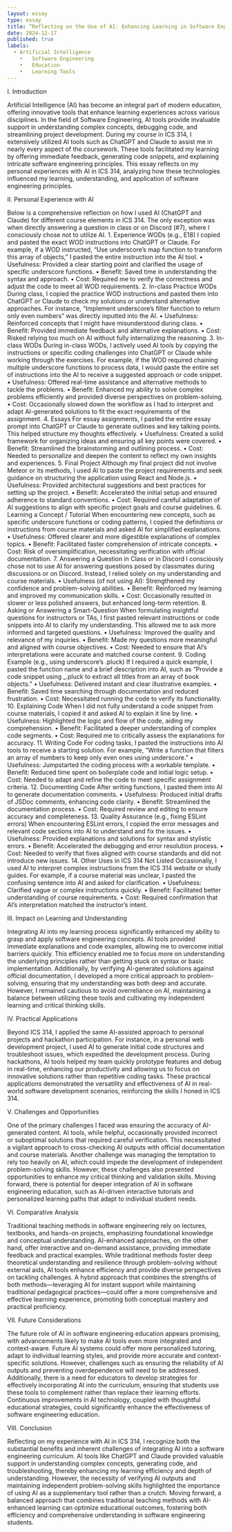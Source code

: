 ```yaml
---
layout: essay
type: essay
title: “Reflecting on the Use of AI: Enhancing Learning in Software Engineering”
date: 2024-12-17
published: true
labels:
  •	Artificial Intelligence
	•	Software Engineering
	•	Education
	•	Learning Tools
---
```


I. Introduction

Artificial Intelligence (AI) has become an integral part of modern education, offering innovative tools that enhance learning experiences across various disciplines. In the field of Software Engineering, AI tools provide invaluable support in understanding complex concepts, debugging code, and streamlining project development. During my course in ICS 314, I extensively utilized AI tools such as ChatGPT and Claude to assist me in nearly every aspect of the coursework. These tools facilitated my learning by offering immediate feedback, generating code snippets, and explaining intricate software engineering principles. This essay reflects on my personal experiences with AI in ICS 314, analyzing how these technologies influenced my learning, understanding, and application of software engineering principles.

II. Personal Experience with AI

Below is a comprehensive reflection on how I used AI (ChatGPT and Claude) for different course elements in ICS 314. The only exception was when directly answering a question in class or on Discord (#7), where I consciously chose not to utilize AI.
	1.	Experience WODs (e.g., E18)
I copied and pasted the exact WOD instructions into ChatGPT or Claude. For example, if a WOD instructed, “Use underscore’s map function to transform this array of objects,” I pasted the entire instruction into the AI tool.
	•	Usefulness: Provided a clear starting point and clarified the usage of specific underscore functions.
	•	Benefit: Saved time in understanding the syntax and approach.
	•	Cost: Required me to verify the correctness and adjust the code to meet all WOD requirements.
	2.	In-class Practice WODs
During class, I copied the practice WOD instructions and pasted them into ChatGPT or Claude to check my solutions or understand alternative approaches. For instance, “Implement underscore’s filter function to return only even numbers” was directly inputted into the AI.
	•	Usefulness: Reinforced concepts that I might have misunderstood during class.
	•	Benefit: Provided immediate feedback and alternative explanations.
	•	Cost: Risked relying too much on AI without fully internalizing the reasoning.
	3.	In-class WODs
During in-class WODs, I actively used AI tools by copying the instructions or specific coding challenges into ChatGPT or Claude while working through the exercises. For example, if the WOD required chaining multiple underscore functions to process data, I would paste the entire set of instructions into the AI to receive a suggested approach or code snippet.
	•	Usefulness: Offered real-time assistance and alternative methods to tackle the problems.
	•	Benefit: Enhanced my ability to solve complex problems efficiently and provided diverse perspectives on problem-solving.
	•	Cost: Occasionally slowed down the workflow as I had to interpret and adapt AI-generated solutions to fit the exact requirements of the assignment.
	4.	Essays
For essay assignments, I pasted the entire essay prompt into ChatGPT or Claude to generate outlines and key talking points. This helped structure my thoughts effectively.
	•	Usefulness: Created a solid framework for organizing ideas and ensuring all key points were covered.
	•	Benefit: Streamlined the brainstorming and outlining process.
	•	Cost: Needed to personalize and deepen the content to reflect my own insights and experiences.
	5.	Final Project
Although my final project did not involve Meteor or its methods, I used AI to paste the project requirements and seek guidance on structuring the application using React and Node.js.
	•	Usefulness: Provided architectural suggestions and best practices for setting up the project.
	•	Benefit: Accelerated the initial setup and ensured adherence to standard conventions.
	•	Cost: Required careful adaptation of AI suggestions to align with specific project goals and course guidelines.
	6.	Learning a Concept / Tutorial
When encountering new concepts, such as specific underscore functions or coding patterns, I copied the definitions or instructions from course materials and asked AI for simplified explanations.
	•	Usefulness: Offered clearer and more digestible explanations of complex topics.
	•	Benefit: Facilitated faster comprehension of intricate concepts.
	•	Cost: Risk of oversimplification, necessitating verification with official documentation.
	7.	Answering a Question in Class or in Discord
I consciously chose not to use AI for answering questions posed by classmates during discussions or on Discord. Instead, I relied solely on my understanding and course materials.
	•	Usefulness (of not using AI): Strengthened my confidence and problem-solving abilities.
	•	Benefit: Reinforced my learning and improved my communication skills.
	•	Cost: Occasionally resulted in slower or less polished answers, but enhanced long-term retention.
	8.	Asking or Answering a Smart-Question
When formulating insightful questions for instructors or TAs, I first pasted relevant instructions or code snippets into AI to clarify my understanding. This allowed me to ask more informed and targeted questions.
	•	Usefulness: Improved the quality and relevance of my inquiries.
	•	Benefit: Made my questions more meaningful and aligned with course objectives.
	•	Cost: Needed to ensure that AI’s interpretations were accurate and matched course content.
	9.	Coding Example (e.g., using underscore’s .pluck)
If I required a quick example, I pasted the function name and a brief description into AI, such as “Provide a code snippet using _.pluck to extract all titles from an array of book objects.”
	•	Usefulness: Delivered instant and clear illustrative examples.
	•	Benefit: Saved time searching through documentation and reduced frustration.
	•	Cost: Necessitated running the code to verify its functionality.
	10.	Explaining Code
When I did not fully understand a code snippet from course materials, I copied it and asked AI to explain it line by line.
	•	Usefulness: Highlighted the logic and flow of the code, aiding my comprehension.
	•	Benefit: Facilitated a deeper understanding of complex code segments.
	•	Cost: Required me to critically assess the explanations for accuracy.
	11.	Writing Code
For coding tasks, I pasted the instructions into AI tools to receive a starting solution. For example, “Write a function that filters an array of numbers to keep only even ones using underscore.”
	•	Usefulness: Jumpstarted the coding process with a workable template.
	•	Benefit: Reduced time spent on boilerplate code and initial logic setup.
	•	Cost: Needed to adapt and refine the code to meet specific assignment criteria.
	12.	Documenting Code
After writing functions, I pasted them into AI to generate documentation comments.
	•	Usefulness: Produced initial drafts of JSDoc comments, enhancing code clarity.
	•	Benefit: Streamlined the documentation process.
	•	Cost: Required review and editing to ensure accuracy and completeness.
	13.	Quality Assurance (e.g., fixing ESLint errors)
When encountering ESLint errors, I copied the error messages and relevant code sections into AI to understand and fix the issues.
	•	Usefulness: Provided explanations and solutions for syntax and stylistic errors.
	•	Benefit: Accelerated the debugging and error resolution process.
	•	Cost: Needed to verify that fixes aligned with course standards and did not introduce new issues.
	14.	Other Uses in ICS 314 Not Listed
Occasionally, I used AI to interpret complex instructions from the ICS 314 website or study guides. For example, if a course material was unclear, I pasted the confusing sentence into AI and asked for clarification.
	•	Usefulness: Clarified vague or complex instructions quickly.
	•	Benefit: Facilitated better understanding of course requirements.
	•	Cost: Required confirmation that AI’s interpretation matched the instructor’s intent.

III. Impact on Learning and Understanding

Integrating AI into my learning process significantly enhanced my ability to grasp and apply software engineering concepts. AI tools provided immediate explanations and code examples, allowing me to overcome initial barriers quickly. This efficiency enabled me to focus more on understanding the underlying principles rather than getting stuck on syntax or basic implementation. Additionally, by verifying AI-generated solutions against official documentation, I developed a more critical approach to problem-solving, ensuring that my understanding was both deep and accurate. However, I remained cautious to avoid overreliance on AI, maintaining a balance between utilizing these tools and cultivating my independent learning and critical thinking skills.

IV. Practical Applications

Beyond ICS 314, I applied the same AI-assisted approach to personal projects and hackathon participation. For instance, in a personal web development project, I used AI to generate initial code structures and troubleshoot issues, which expedited the development process. During hackathons, AI tools helped my team quickly prototype features and debug in real-time, enhancing our productivity and allowing us to focus on innovative solutions rather than repetitive coding tasks. These practical applications demonstrated the versatility and effectiveness of AI in real-world software development scenarios, reinforcing the skills I honed in ICS 314.

V. Challenges and Opportunities

One of the primary challenges I faced was ensuring the accuracy of AI-generated content. AI tools, while helpful, occasionally provided incorrect or suboptimal solutions that required careful verification. This necessitated a vigilant approach to cross-checking AI outputs with official documentation and course materials. Another challenge was managing the temptation to rely too heavily on AI, which could impede the development of independent problem-solving skills. However, these challenges also presented opportunities to enhance my critical thinking and validation skills. Moving forward, there is potential for deeper integration of AI in software engineering education, such as AI-driven interactive tutorials and personalized learning paths that adapt to individual student needs.

VI. Comparative Analysis

Traditional teaching methods in software engineering rely on lectures, textbooks, and hands-on projects, emphasizing foundational knowledge and conceptual understanding. AI-enhanced approaches, on the other hand, offer interactive and on-demand assistance, providing immediate feedback and practical examples. While traditional methods foster deep theoretical understanding and resilience through problem-solving without external aids, AI tools enhance efficiency and provide diverse perspectives on tackling challenges. A hybrid approach that combines the strengths of both methods—leveraging AI for instant support while maintaining traditional pedagogical practices—could offer a more comprehensive and effective learning experience, promoting both conceptual mastery and practical proficiency.

VII. Future Considerations

The future role of AI in software engineering education appears promising, with advancements likely to make AI tools even more integrated and context-aware. Future AI systems could offer more personalized tutoring, adapt to individual learning styles, and provide more accurate and context-specific solutions. However, challenges such as ensuring the reliability of AI outputs and preventing overdependence will need to be addressed. Additionally, there is a need for educators to develop strategies for effectively incorporating AI into the curriculum, ensuring that students use these tools to complement rather than replace their learning efforts. Continuous improvements in AI technology, coupled with thoughtful educational strategies, could significantly enhance the effectiveness of software engineering education.

VIII. Conclusion

Reflecting on my experience with AI in ICS 314, I recognize both the substantial benefits and inherent challenges of integrating AI into a software engineering curriculum. AI tools like ChatGPT and Claude provided valuable support in understanding complex concepts, generating code, and troubleshooting, thereby enhancing my learning efficiency and depth of understanding. However, the necessity of verifying AI outputs and maintaining independent problem-solving skills highlighted the importance of using AI as a supplementary tool rather than a crutch. Moving forward, a balanced approach that combines traditional teaching methods with AI-enhanced learning can optimize educational outcomes, fostering both efficiency and comprehensive understanding in software engineering students.
